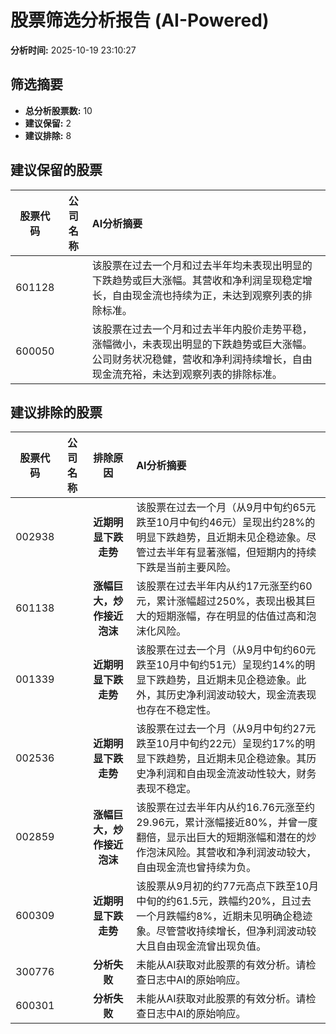 # 股票筛选分析报告 (AI-Powered)

**分析时间:** 2025-10-19 23:10:27

## 筛选摘要

- **总分析股票数:** 10
- **建议保留:** 2
- **建议排除:** 8

## 建议保留的股票

| 股票代码 | 公司名称 | AI分析摘要 |
|:---:|:---:|:---|
| 601128 |  | 该股票在过去一个月和过去半年均未表现出明显的下跌趋势或巨大涨幅。其营收和净利润呈现稳定增长，自由现金流也持续为正，未达到观察列表的排除标准。 |
| 600050 |  | 该股票在过去一个月和过去半年内股价走势平稳，涨幅微小，未表现出明显的下跌趋势或巨大涨幅。公司财务状况稳健，营收和净利润持续增长，自由现金流充裕，未达到观察列表的排除标准。 |

## 建议排除的股票

| 股票代码 | 公司名称 | 排除原因 | AI分析摘要 |
|:---:|:---:|:---:|:---|
| 002938 |  | **近期明显下跌走势** | 该股票在过去一个月（从9月中旬约65元跌至10月中旬约46元）呈现出约28%的明显下跌趋势，且近期未见企稳迹象。尽管过去半年有显著涨幅，但短期内的持续下跌是当前主要风险。 |
| 601138 |  | **涨幅巨大，炒作接近泡沫** | 该股票在过去半年内从约17元涨至约60元，累计涨幅超过250%，表现出极其巨大的短期涨幅，存在明显的估值过高和泡沫化风险。 |
| 001339 |  | **近期明显下跌走势** | 该股票在过去一个月（从9月中旬约60元跌至10月中旬约51元）呈现约14%的明显下跌趋势，且近期未见企稳迹象。此外，其历史净利润波动较大，现金流表现也存在不稳定性。 |
| 002536 |  | **近期明显下跌走势** | 该股票在过去一个月（从9月中旬约27元跌至10月中旬约22元）呈现约17%的明显下跌趋势，且近期未见企稳迹象。其历史净利润和自由现金流波动性较大，财务表现不稳定。 |
| 002859 |  | **涨幅巨大，炒作接近泡沫** | 该股票在过去半年内从约16.76元涨至约29.96元，累计涨幅接近80%，并曾一度翻倍，显示出巨大的短期涨幅和潜在的炒作泡沫风险。其营收和净利润波动较大，自由现金流也曾持续为负。 |
| 600309 |  | **近期明显下跌走势** | 该股票从9月初的约77元高点下跌至10月中旬的约61.5元，跌幅约20%，且过去一个月跌幅约8%，近期未见明确企稳迹象。尽管营收持续增长，但净利润波动较大且自由现金流曾出现负值。 |
| 300776 |  | **分析失败** | 未能从AI获取对此股票的有效分析。请检查日志中AI的原始响应。 |
| 600301 |  | **分析失败** | 未能从AI获取对此股票的有效分析。请检查日志中AI的原始响应。 |
